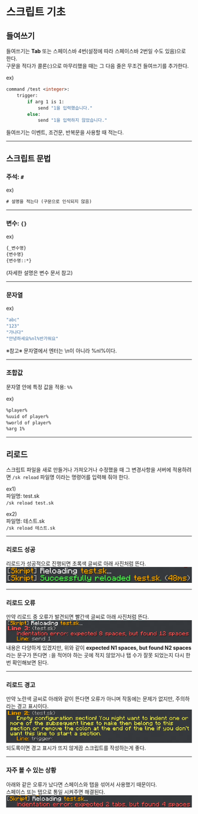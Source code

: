 # **스크립트 기초**

## <span class="title">들여쓰기</span>
들여쓰기는 **Tab** 또는 스페이스바 4번(설정에 따라 스페이스바 2번일 수도 있음)으로 한다.  
구문을 적다가 콜론(:)으로 마무리했을 때는 그 다음 줄은 무조건 들여쓰기를 추가한다.  

ex)
```vb
command /test <integer>:
    trigger:
        if arg 1 is 1:
            send "1을 입력했습니다."
        else:
            send "1을 입력하지 않았습니다."
```

들여쓰기는 이벤트, 조건문, 반복문을 사용할 때 적는다.  

---

## <span class="title">스크립트 문법</span>

### 주석: `#`

ex)
```vb
# 설명을 적는다 (구문으로 인식되지 않음)
```

---

### 변수: `{}`

ex)
```vb
{_변수명}
{변수명}
{변수명::*}
```

(자세한 설명은 변수 문서 참고)

---

### 문자열

ex)
```vb
"abc"
"123"
"가나다"
"안녕하세요%nl%반가워요"
```

※참고※
문자열에서 엔터는 <span class="ce">\n</span>이 아니라 <span class="cb">%nl%</span>이다.

---

### 조합값
문자열 안에 특정 값을 적용: `%%`  

ex)
```vb
%player%
%uuid of player%
%world of player%
%arg 1%
```
---

## <span class="title">리로드</span>  
스크립트 파일을 새로 만들거나 가져오거나 수정했을 때 그 변경사항을 서버에 적용하려면 `/sk reload` 파일명 이라는 명령어를 입력해 줘야 한다.  

ex1)  
파일명: test.sk  
`/sk reload test.sk`  

ex2)  
파일명: 테스트.sk  
`/sk reload 테스트.sk`  

---

### 리로드 성공
리로드가 성공적으로 진행되면 <span class="ca">초록색 글씨</span>로 아래 사진처럼 뜬다.  
![참고1](../assets/images/sk/기초1.png)

---

### 리로드 오류
만약 리로드 중 오류가 발견되면 <span class="cc">빨간색 글씨</span>로 아래 사진처럼 뜬다. 
![참고2](../assets/images/sk/기초2.png)
내용은 다양하게 있겠지만, 위와 같이 **expected N1 spaces, but found N2 spaces** 라는 문구가 뜬다면 `:`을 적어야 하는 곳에 적지 않았거나 탭 수가 잘못 되었는지 다시 한번 확인해보면 된다.  

---

### 리로드 경고
만약 <span class="ce">노란색 글씨</span>로 아래와 같이 뜬다면 오류가 아니며 작동에는 문제가 없지만, 주의하라는 경고 표시이다.  
![참고3](../assets/images/sk/기초3.png)
되도록이면 경고 표시가 뜨지 않게끔 스크립트를 작성하는게 좋다.  

---

### 자주 볼 수 있는 상황
아래와 같은 오류가 났다면 스페이스와 탭을 섞어서 사용했기 때문이다.  
  스페이스 또는 탭으로 통일 시켜주면 해결된다.  
![참고4](../assets/images/sk/기초4.png)
